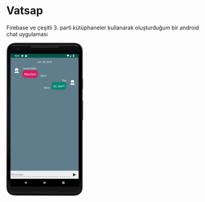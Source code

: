 # Vatsap
Firebase ve çeşitli 3. parti kütüphaneler kullanarak oluşturduğum bir android chat uygulaması


<img src="device-2019-06-25-090334.png" width="200" height="400">

